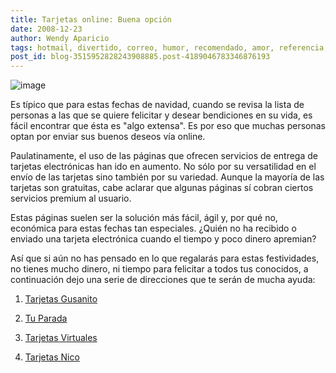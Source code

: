 ```yaml
---
title: Tarjetas online: Buena opción
date: 2008-12-23
author: Wendy Aparicio
tags: hotmail, divertido, correo, humor, recomendado, amor, referencia, informacion, amistad, agil, happy, año nuevo, idea, trucos
post_id: blog-3515952828243908885.post-4189046783346876193
---
```


![image](https://2.bp.blogspot.com/_JbB9KsZ238w/SVG0gnXAtoI/AAAAAAAAARg/VbSDyhHo8hE/s320/42fd01f3-00000-016cc-400cb8e1.jpeg)    

Es típico que para estas fechas de navidad, cuando se revisa la lista de personas a las que se quiere felicitar y desear bendiciones en su vida, es fácil encontrar que ésta es "algo extensa". Es por eso que muchas personas optan por enviar sus buenos deseos vía online.

Paulatinamente, el uso de las páginas que ofrecen servicios de entrega de tarjetas electrónicas han ido en aumento. No sólo por su versatilidad en el envío de las tarjetas sino también por su variedad. Aunque la mayoría de las tarjetas son gratuitas, cabe aclarar que algunas páginas sí cobran ciertos servicios premium al usuario.

Estas páginas suelen ser la solución más fácil, ágil y, por qué no, económica para estas fechas tan especiales. ¿Quién no ha recibido o enviado una tarjeta electrónica cuando el tiempo y poco dinero apremian?

Así que si aún no has pensado en lo que regalarás para estas festividades, no tienes mucho dinero, ni tiempo para felicitar a todos tus conocidos, a continuación dejo una serie de direcciones que te serán de mucha ayuda:

1. [Tarjetas Gusanito](https://us.gusanito.com/esp/)

2. [Tu Parada](https://www.blogger.com/www.tuparada.com)

3. [Tarjetas Virtuales](https://www.tarjetasvirtuales.com/)

4. [Tarjetas Nico](https://www.tarjetasnico.com/)